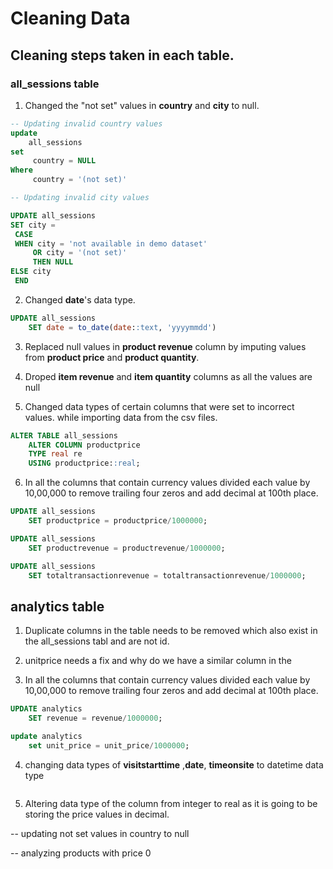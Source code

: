 # Cleaning Data

## Cleaning steps taken in each table.

### all_sessions table

1. Changed the "not set" values in **country** and **city** to null.

``` SQL
-- Updating invalid country values
update 
	all_sessions
set
	 country = NULL
Where
	 country = '(not set)'

-- Updating invalid city values

UPDATE all_sessions
SET city = 
 CASE
 WHEN city = 'not available in demo dataset'
     OR city = '(not set)' 
     THEN NULL
ELSE city
 END
```

2. Changed **date**'s data type.

``` SQL
UPDATE all_sessions
	SET date = to_date(date::text, 'yyyymmdd')
```

3. Replaced null values in **product revenue** column by imputing values from **product price** and **product quantity**.

4. Droped **item revenue** and **item quantity** columns as all the values are null

5. Changed data types of certain columns that were set to incorrect values. 
while importing data from the csv files. 

``` SQL
ALTER TABLE all_sessions 
	ALTER COLUMN productprice 
	TYPE real re
	USING productprice::real;
```

6. In all the columns that contain currency values divided each value by 10,00,000 to remove trailing four zeros and add decimal at 100th place.

``` SQL 
UPDATE all_sessions
	SET productprice = productprice/1000000;

UPDATE all_sessions
	SET productrevenue = productrevenue/1000000;

UPDATE all_sessions
	SET totaltransactionrevenue = totaltransactionrevenue/1000000;
```

## analytics table 

1. Duplicate columns in the table needs to be removed which also exist in the all_sessions tabl and are not id.

2. unitprice needs a fix and why do we have a similar column in the

3. In all the columns that contain currency values divided each value by 10,00,000 to remove trailing four zeros and add decimal at 100th place.

``` SQL
UPDATE analytics
	SET revenue = revenue/1000000;

update analytics
	set unit_price = unit_price/1000000;
```

4. changing data types of **visitstarttime** ,**date**, **timeonsite** to datetime data type

``` SQL

```

5. Altering data type of the column from integer to real as it is going to be storing the price values in decimal.

-- updating not set values in country to null

-- analyzing products with price 0